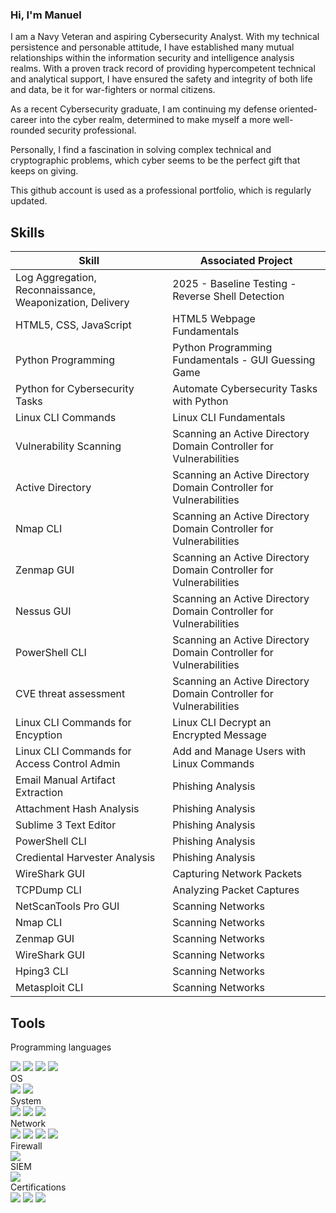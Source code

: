 ### Hi, I'm Manuel
I am a Navy Veteran and aspiring Cybersecurity Analyst. With my technical persistence and personable attitude, I have established many mutual relationships within the information security and intelligence analysis realms. With a proven track record of providing hypercompetent technical and analytical support, I have ensured the safety and integrity of both life and data, be it for war-fighters or normal citizens.

As a recent Cybersecurity graduate, I am continuing my defense oriented-career into the cyber realm, determined to make myself a more well-rounded security professional. 

Personally, I find a fascination in solving complex technical and cryptographic problems, which cyber seems to be the perfect gift that keeps on giving.

This github account is used as a professional portfolio, which is regularly updated.

## Skills

| Skill                                                   | Associated Project                                                                         |
|---------------------------------------------------------|--------------------------------------------------------------------------------------------| 
|Log Aggregation, Reconnaissance, Weaponization, Delivery |2025 - Baseline Testing - Reverse Shell Detection                                           |
|HTML5, CSS, JavaScript                                   |HTML5 Webpage Fundamentals                                                                  |
|Python Programming                                       |Python Programming Fundamentals - GUI Guessing Game                                         |
|Python for Cybersecurity Tasks                           |Automate Cybersecurity Tasks with Python                                                    |
|Linux CLI Commands                                       |Linux CLI Fundamentals                                                                      |
|Vulnerability Scanning                                   |Scanning an Active Directory Domain Controller for Vulnerabilities                          |
|Active Directory                                         |Scanning an Active Directory Domain Controller for Vulnerabilities                          |
|Nmap CLI                                                 |Scanning an Active Directory Domain Controller for Vulnerabilities                          |
|Zenmap GUI                                               |Scanning an Active Directory Domain Controller for Vulnerabilities                          |
|Nessus GUI                                               |Scanning an Active Directory Domain Controller for Vulnerabilities                          |               
|PowerShell CLI                                           |Scanning an Active Directory Domain Controller for Vulnerabilities                          |
|CVE threat assessment                                    |Scanning an Active Directory Domain Controller for Vulnerabilities                          |
|Linux CLI Commands for Encyption                         |Linux CLI Decrypt an Encrypted Message                                                      |
|Linux CLI Commands for Access Control Admin              |Add and Manage Users with Linux Commands                                                    |
|Email Manual Artifact Extraction                         |Phishing Analysis                                                                           |
|Attachment Hash Analysis                                 |Phishing Analysis                                                                           |
|Sublime 3 Text Editor                                    |Phishing Analysis                                                                           |
|PowerShell CLI                                           |Phishing Analysis                                                                           |
|Crediental Harvester Analysis                            |Phishing Analysis                                                                           |
|WireShark GUI                                            |Capturing Network Packets                                                                   |
|TCPDump CLI                                              |Analyzing Packet Captures                                                                   |
|NetScanTools Pro GUI                                     |Scanning Networks                                                                           |
|Nmap CLI                                                 |Scanning Networks                                                                           |
|Zenmap GUI                                               |Scanning Networks                                                                           |
|WireShark GUI                                            |Scanning Networks                                                                           |
|Hping3 CLI                                               |Scanning Networks                                                                           |
|Metasploit CLI                                           |Scanning Networks                                                                           |

## Tools
Programming languages
<div>
<img src="https://img.shields.io/badge/-HTML5-E34F26?style=for-the-badge&logo=HTML5&logoColor=white" />
<img src="https://img.shields.io/badge/-CSS3-1572B6?style=for-the-badge&logo=CSS3&logoColor=white" />
<img src="https://img.shields.io/badge/-JavaScript-F7DF1E?style=for-the-badge&logo=JavaScript&logoColor=black" />
<img src="https://img.shields.io/badge/-Python-3776AB?style=for-the-badge&logo=Python&logoColor=white" />
</div>
OS
<div>
<img src="https://img.shields.io/badge/-Windows-0078D6?&style=for-the-badge&logo=Windows&logoColor=lightblue" />
<img src="https://img.shields.io/badge/-Linux-FCC624?&style=for-the-badge&logo=Linux&logoColor=black" />
</div>
System
<div>
<img src="https://img.shields.io/badge/-Active%20Directory-0052CC?style=for-the-badge&logo=Active%20Directory&logoColor=white" />
<img src="https://img.shields.io/badge/-PowerShell-5391FE?&style=for-the-badge&logo=PowerShell&logoColor=white" />
<img src="https://img.shields.io/badge/-Linux%20CLI-FCC624?&style=for-the-badge&logo=Linux&logoColor=black" />
</div>
Network
<div>
<img src="https://img.shields.io/badge/-Nessus-339933?style=for-the-badge&logo=Nessus&logoColor=white" />
<img src="https://img.shields.io/badge/-Wireshark-1679A7?&style=for-the-badge&logo=Wireshark&logoColor=white" />
<img src="https://img.shields.io/badge/-Nmap-000000?&style=for-the-badge&logo=Nmap&logoColor=white" />
<img src="https://img.shields.io/badge/-Zenmap-000000?&style=for-the-badge&logo=Zenmap&logoColor=white" />
</div>
Firewall
<div>
<img src="https://img.shields.io/badge/-pfSense-00A4EF?&style=for-the-badge&logo=pfSense&logoColor=white" />
</div>
SIEM
<div>
<img src="https://img.shields.io/badge/-Splunk-FF0000?&style=for-the-badge&logo=Splunk&logoColor=white" />
</div>
Certifications
<div>
<img src="https://img.shields.io/badge/-Security%2B-FF0000?&style=for-the-badge&logo=CompTIA&logoColor=white" />
<img src="https://img.shields.io/badge/-CEH-006400?&style=for-the-badge&logo=EC&logoColor=white" />
<img src="https://img.shields.io/badge/-Google%20Cybersecurity%20Professional%20Certificate-FFAE42?&style=for-the-badge&logo=Google&logoColor=white" />
</div>
<!--
**DominCyber/DominCyber** is a ✨ _special_ ✨ repository because its `README.md` (this file) appears on your GitHub profile.


